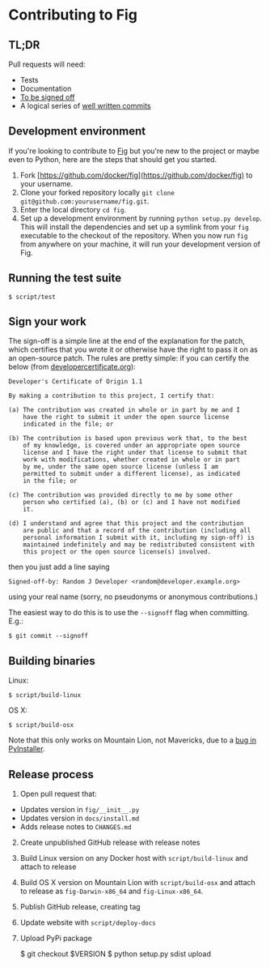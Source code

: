 # Contributing to Fig

## TL;DR

Pull requests will need:

 - Tests
 - Documentation
 - [To be signed off](#sign-your-work)
 - A logical series of [well written commits](https://github.com/alphagov/styleguides/blob/master/git.md)

## Development environment

If you're looking to contribute to [Fig](http://www.fig.sh/)
but you're new to the project or maybe even to Python, here are the steps
that should get you started.

1. Fork [https://github.com/docker/fig](https://github.com/docker/fig) to your username.
1. Clone your forked repository locally `git clone git@github.com:yourusername/fig.git`.
1. Enter the local directory `cd fig`.
1. Set up a development environment by running `python setup.py develop`. This will install the dependencies and set up a symlink from your `fig` executable to the checkout of the repository. When you now run `fig` from anywhere on your machine, it will run your development version of Fig.

## Running the test suite

    $ script/test

## Sign your work

The sign-off is a simple line at the end of the explanation for the
patch, which certifies that you wrote it or otherwise have the right to
pass it on as an open-source patch.  The rules are pretty simple: if you
can certify the below (from [developercertificate.org](http://developercertificate.org/)):

    Developer's Certificate of Origin 1.1

    By making a contribution to this project, I certify that:

    (a) The contribution was created in whole or in part by me and I
        have the right to submit it under the open source license
        indicated in the file; or

    (b) The contribution is based upon previous work that, to the best
        of my knowledge, is covered under an appropriate open source
        license and I have the right under that license to submit that
        work with modifications, whether created in whole or in part
        by me, under the same open source license (unless I am
        permitted to submit under a different license), as indicated
        in the file; or

    (c) The contribution was provided directly to me by some other
        person who certified (a), (b) or (c) and I have not modified
        it.

    (d) I understand and agree that this project and the contribution
        are public and that a record of the contribution (including all
        personal information I submit with it, including my sign-off) is
        maintained indefinitely and may be redistributed consistent with
        this project or the open source license(s) involved.

then you just add a line saying

    Signed-off-by: Random J Developer <random@developer.example.org>

using your real name (sorry, no pseudonyms or anonymous contributions.)

The easiest way to do this is to use the `--signoff` flag when committing. E.g.:


    $ git commit --signoff

## Building binaries

Linux:

    $ script/build-linux

OS X:

    $ script/build-osx

Note that this only works on Mountain Lion, not Mavericks, due to a [bug in PyInstaller](http://www.pyinstaller.org/ticket/807).

## Release process

1. Open pull request that:

 - Updates version in `fig/__init__.py`
 - Updates version in `docs/install.md`
 - Adds release notes to `CHANGES.md`

2. Create unpublished GitHub release with release notes

3. Build Linux version on any Docker host with `script/build-linux` and attach to release

4. Build OS X version on Mountain Lion with `script/build-osx` and attach to release as `fig-Darwin-x86_64` and `fig-Linux-x86_64`.

5. Publish GitHub release, creating tag

6. Update website with `script/deploy-docs`

7. Upload PyPi package

    $ git checkout $VERSION
    $ python setup.py sdist upload
